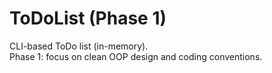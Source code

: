 # ToDoList (Phase 1)

CLI-based ToDo list (in-memory).  
Phase 1: focus on clean OOP design and coding conventions.
